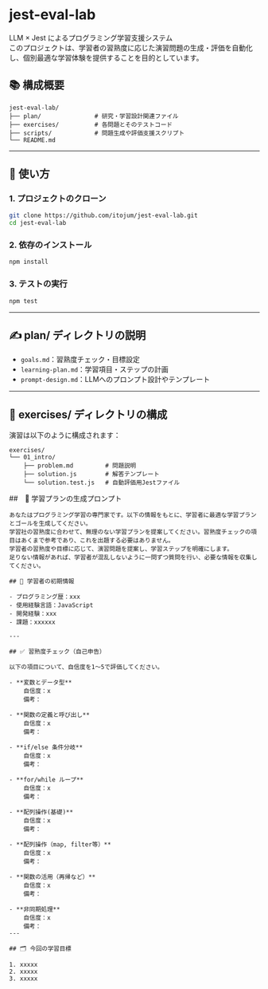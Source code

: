 # jest-eval-lab

LLM × Jest によるプログラミング学習支援システム\
このプロジェクトは、学習者の習熟度に応じた演習問題の生成・評価を自動化し、個別最適な学習体験を提供することを目的としています。

## 📚 構成概要

```
jest-eval-lab/
├── plan/               # 研究・学習設計関連ファイル
├── exercises/          # 各問題とそのテストコード
├── scripts/            # 問題生成や評価支援スクリプト
└── README.md
```

---

## 🧭 使い方

### 1. プロジェクトのクローン

```bash
git clone https://github.com/itojum/jest-eval-lab.git
cd jest-eval-lab
```

### 2. 依存のインストール

```bash
npm install
```

### 3. テストの実行

```bash
npm test
```

---

## ✍️ plan/ ディレクトリの説明

- `goals.md`：習熟度チェック・目標設定
- `learning-plan.md`：学習項目・ステップの計画
- `prompt-design.md`：LLMへのプロンプト設計やテンプレート

---

## 🧪 exercises/ ディレクトリの構成

演習は以下のように構成されます：

```
exercises/
└── 01_intro/
    ├── problem.md         # 問題説明
    ├── solution.js        # 解答テンプレート
    └── solution.test.js   # 自動評価用Jestファイル
```

##　📝 学習プランの生成プロンプト

```
あなたはプログラミング学習の専門家です。以下の情報をもとに、学習者に最適な学習プランとゴールを生成してください。
学習社の習熟度に合わせて、無理のない学習プランを提案してください。習熟度チェックの項目はあくまで参考であり、これを出題する必要はありません。
学習者の習熟度や目標に応じて、演習問題を提案し、学習ステップを明確にします。
足りない情報があれば、学習者が混乱しないように一問ずつ質問を行い、必要な情報を収集してください。

## 🎯 学習者の初期情報

- プログラミング歴：xxx
- 使用経験言語：JavaScript
- 開発経験：xxx
- 課題：xxxxxx

---

## ✅ 習熟度チェック（自己申告）

以下の項目について、自信度を1〜5で評価してください。

- **変数とデータ型**  
    自信度：x  
    備考：  

- **関数の定義と呼び出し**  
    自信度：x  
    備考：  

- **if/else 条件分岐**  
    自信度：x  
    備考：  

- **for/while ループ**  
    自信度：x  
    備考：  

- **配列操作(基礎)**  
    自信度：x  
    備考：  

- **配列操作（map, filter等）**  
    自信度：x  
    備考：  

- **関数の活用（再帰など）**  
    自信度：x  
    備考：  

- **非同期処理**  
    自信度：x  
    備考：  
---

## 🗂 今回の学習目標

1. xxxxx
2. xxxxx  
3. xxxxx

```
